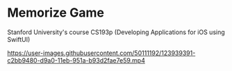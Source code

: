 # Memorize Game
Stanford University's course CS193p (Developing Applications for iOS using SwiftUI)

https://user-images.githubusercontent.com/50111192/123939391-c2bb9480-d9a0-11eb-951a-b93d2fae7e59.mp4



